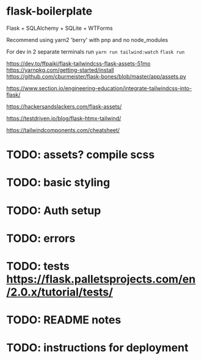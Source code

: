 # flask-boilerplate
 Flask + SQLAlchemy + SQLite + WTForms

 Recommend using yarn2 'berry' with pnp and no node_modules

For dev in 2 separate terminals run
`yarn run tailwind:watch`
`flask run`


https://dev.to/ffpaiki/flask-tailwindcss-flask-assets-51mo
https://yarnpkg.com/getting-started/install
https://github.com/cburmeister/flask-bones/blob/master/app/assets.py

https://www.section.io/engineering-education/integrate-tailwindcss-into-flask/

https://hackersandslackers.com/flask-assets/

https://testdriven.io/blog/flask-htmx-tailwind/

https://tailwindcomponents.com/cheatsheet/

# TODO: assets? compile scss
# TODO: basic styling
# TODO: Auth setup
# TODO: errors
# TODO: tests https://flask.palletsprojects.com/en/2.0.x/tutorial/tests/
# TODO: README notes
# TODO: instructions for deployment